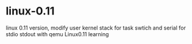 # linux-0.11
linux 0.11 version, modify user kernel stack for task swtich and serial for stdio stdout with qemu
Linux0.11 learning

